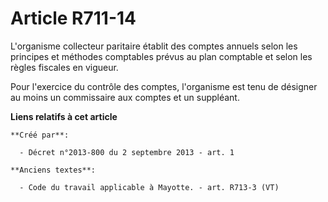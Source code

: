 # Article R711-14

L'organisme collecteur paritaire établit des comptes annuels selon les principes et méthodes comptables prévus au plan
comptable et selon les règles fiscales en vigueur.

Pour l'exercice du contrôle des comptes, l'organisme est tenu de désigner au moins un commissaire aux comptes et un
suppléant.

**Liens relatifs à cet article**

	**Créé par**:

	  - Décret n°2013-800 du 2 septembre 2013 - art. 1

	**Anciens textes**:

	  - Code du travail applicable à Mayotte. - art. R713-3 (VT)
